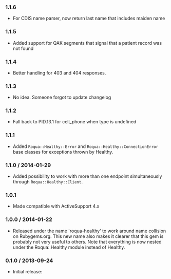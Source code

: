 ### 1.1.6

* For CDIS name parser, now return last name that includes maiden name

### 1.1.5

* Added support for QAK segments that signal that a patient record was not found

### 1.1.4

* Better handling for 403 and 404 responses.

### 1.1.3

* No idea. Someone forgot to update changelog

### 1.1.2

* Fall back to PID.13.1 for cell_phone when type is undefined

### 1.1.1

* Added `Roqua::Healthy::Error` and `Roqua::Healthy::ConnectionError` base classes for exceptions
  thrown by Healthy.

### 1.1.0 / 2014-01-29

* Added possibility to work with more than one endpoint simultaneously through `Roqua::Healthy::Client`.

### 1.0.1

* Made compatible with ActiveSupport 4.x

### 1.0.0 / 2014-01-22

* Released under the name 'roqua-healthy' to work around name collision on Rubygems.org.
  This new name also makes it clearer that this gem is probably not very useful to others.
  Note that everything is now nested under the Roqua::Healthy module instead of Healthy.

### 0.1.0 / 2013-09-24

* Initial release:

